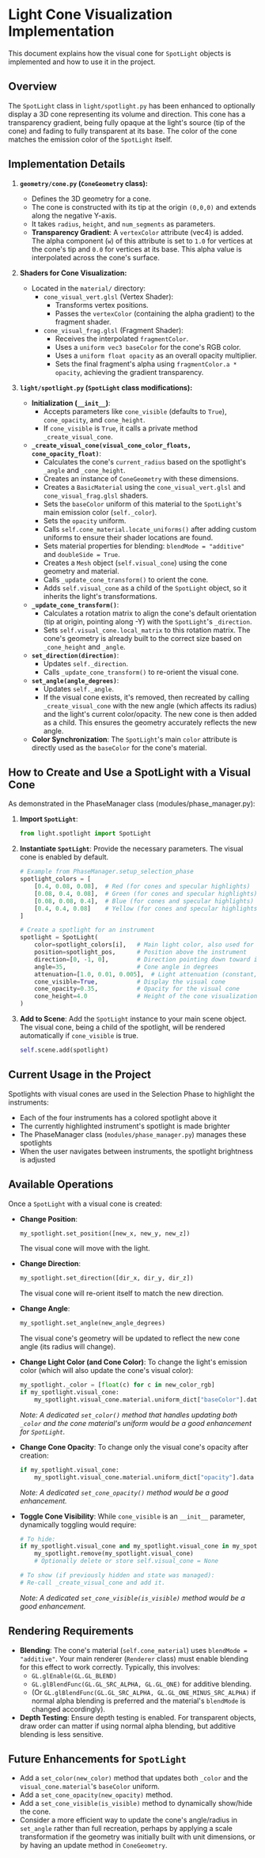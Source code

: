 # Light Cone Visualization Implementation

This document explains how the visual cone for `SpotLight` objects is implemented and how to use it in the project.

## Overview

The `SpotLight` class in `light/spotlight.py` has been enhanced to optionally display a 3D cone representing its volume and direction. This cone has a transparency gradient, being fully opaque at the light's source (tip of the cone) and fading to fully transparent at its base. The color of the cone matches the emission color of the `SpotLight` itself.

## Implementation Details

1.  **`geometry/cone.py` (`ConeGeometry` class):**
    *   Defines the 3D geometry for a cone.
    *   The cone is constructed with its tip at the origin `(0,0,0)` and extends along the negative Y-axis.
    *   It takes `radius`, `height`, and `num_segments` as parameters.
    *   **Transparency Gradient**: A `vertexColor` attribute (vec4) is added. The alpha component (`w`) of this attribute is set to `1.0` for vertices at the cone's tip and `0.0` for vertices at its base. This alpha value is interpolated across the cone's surface.

2.  **Shaders for Cone Visualization:**
    *   Located in the `material/` directory:
        *   `cone_visual_vert.glsl` (Vertex Shader):
            *   Transforms vertex positions.
            *   Passes the `vertexColor` (containing the alpha gradient) to the fragment shader.
        *   `cone_visual_frag.glsl` (Fragment Shader):
            *   Receives the interpolated `fragmentColor`.
            *   Uses a `uniform vec3 baseColor` for the cone's RGB color.
            *   Uses a `uniform float opacity` as an overall opacity multiplier.
            *   Sets the final fragment's alpha using `fragmentColor.a * opacity`, achieving the gradient transparency.

3.  **`light/spotlight.py` (`SpotLight` class modifications):**
    *   **Initialization (`__init__`)**:
        *   Accepts parameters like `cone_visible` (defaults to `True`), `cone_opacity`, and `cone_height`.
        *   If `cone_visible` is `True`, it calls a private method `_create_visual_cone`.
    *   **`_create_visual_cone(visual_cone_color_floats, cone_opacity_float)`**:
        *   Calculates the cone's `current_radius` based on the spotlight's `_angle` and `_cone_height`.
        *   Creates an instance of `ConeGeometry` with these dimensions.
        *   Creates a `BasicMaterial` using the `cone_visual_vert.glsl` and `cone_visual_frag.glsl` shaders.
        *   Sets the `baseColor` uniform of this material to the `SpotLight`'s main emission color (`self._color`).
        *   Sets the `opacity` uniform.
        *   Calls `self.cone_material.locate_uniforms()` after adding custom uniforms to ensure their shader locations are found.
        *   Sets material properties for blending: `blendMode = "additive"` and `doubleSide = True`.
        *   Creates a `Mesh` object (`self.visual_cone`) using the cone geometry and material.
        *   Calls `_update_cone_transform()` to orient the cone.
        *   Adds `self.visual_cone` as a child of the `SpotLight` object, so it inherits the light's transformations.
    *   **`_update_cone_transform()`**:
        *   Calculates a rotation matrix to align the cone's default orientation (tip at origin, pointing along -Y) with the `SpotLight`'s `_direction`.
        *   Sets `self.visual_cone.local_matrix` to this rotation matrix. The cone's geometry is already built to the correct size based on `_cone_height` and `_angle`.
    *   **`set_direction(direction)`**:
        *   Updates `self._direction`.
        *   Calls `_update_cone_transform()` to re-orient the visual cone.
    *   **`set_angle(angle_degrees)`**:
        *   Updates `self._angle`.
        *   If the visual cone exists, it's removed, then recreated by calling `_create_visual_cone` with the new angle (which affects its radius) and the light's current color/opacity. The new cone is then added as a child. This ensures the geometry accurately reflects the new angle.
    *   **Color Synchronization**: The `SpotLight`'s main `color` attribute is directly used as the `baseColor` for the cone's material.

## How to Create and Use a SpotLight with a Visual Cone

As demonstrated in the PhaseManager class (modules/phase_manager.py):

1.  **Import `SpotLight`**:
    ```python
    from light.spotlight import SpotLight
    ```

2.  **Instantiate `SpotLight`**:
    Provide the necessary parameters. The visual cone is enabled by default.
    ```python
    # Example from PhaseManager.setup_selection_phase
    spotlight_colors = [
        [0.4, 0.08, 0.08],  # Red (for cones and specular highlights)
        [0.08, 0.4, 0.08],  # Green (for cones and specular highlights)
        [0.08, 0.08, 0.4],  # Blue (for cones and specular highlights)
        [0.4, 0.4, 0.08]    # Yellow (for cones and specular highlights)
    ]
    
    # Create a spotlight for an instrument
    spotlight = SpotLight(
        color=spotlight_colors[i],   # Main light color, also used for cone
        position=spotlight_pos,      # Position above the instrument
        direction=[0, -1, 0],        # Direction pointing down toward instrument
        angle=35,                    # Cone angle in degrees
        attenuation=[1.0, 0.01, 0.005],  # Light attenuation (constant, linear, quadratic)
        cone_visible=True,           # Display the visual cone
        cone_opacity=0.35,           # Opacity for the visual cone
        cone_height=4.0              # Height of the cone visualization
    )
    ```

3.  **Add to Scene**:
    Add the `SpotLight` instance to your main scene object. The visual cone, being a child of the spotlight, will be rendered automatically if `cone_visible` is true.
    ```python
    self.scene.add(spotlight)
    ```

## Current Usage in the Project

Spotlights with visual cones are used in the Selection Phase to highlight the instruments:

- Each of the four instruments has a colored spotlight above it
- The currently highlighted instrument's spotlight is made brighter
- The PhaseManager class (`modules/phase_manager.py`) manages these spotlights
- When the user navigates between instruments, the spotlight brightness is adjusted

## Available Operations

Once a `SpotLight` with a visual cone is created:

*   **Change Position**:
    ```python
    my_spotlight.set_position([new_x, new_y, new_z])
    ```
    The visual cone will move with the light.

*   **Change Direction**:
    ```python
    my_spotlight.set_direction([dir_x, dir_y, dir_z])
    ```
    The visual cone will re-orient itself to match the new direction.

*   **Change Angle**:
    ```python
    my_spotlight.set_angle(new_angle_degrees)
    ```
    The visual cone's geometry will be updated to reflect the new cone angle (its radius will change).

*   **Change Light Color (and Cone Color)**:
    To change the light's emission color (which will also update the cone's visual color):
    ```python
    my_spotlight._color = [float(c) for c in new_color_rgb]
    if my_spotlight.visual_cone:
        my_spotlight.visual_cone.material.uniform_dict["baseColor"].data = my_spotlight._color
    ```
    *Note: A dedicated `set_color()` method that handles updating both `_color` and the cone material's uniform would be a good enhancement for `SpotLight`.*

*   **Change Cone Opacity**:
    To change only the visual cone's opacity after creation:
    ```python
    if my_spotlight.visual_cone:
        my_spotlight.visual_cone.material.uniform_dict["opacity"].data = new_opacity_value
    ```
    *Note: A dedicated `set_cone_opacity()` method would be a good enhancement.*

*   **Toggle Cone Visibility**:
    While `cone_visible` is an `__init__` parameter, dynamically toggling would require:
    ```python
    # To hide:
    if my_spotlight.visual_cone and my_spotlight.visual_cone in my_spotlight.children_list:
        my_spotlight.remove(my_spotlight.visual_cone)
        # Optionally delete or store self.visual_cone = None
    
    # To show (if previously hidden and state was managed):
    # Re-call _create_visual_cone and add it.
    ```
    *Note: A dedicated `set_cone_visible(is_visible)` method would be a good enhancement.*

## Rendering Requirements

*   **Blending**: The cone's material (`self.cone_material`) uses `blendMode = "additive"`. Your main renderer (`Renderer` class) must enable blending for this effect to work correctly. Typically, this involves:
    *   `GL.glEnable(GL.GL_BLEND)`
    *   `GL.glBlendFunc(GL.GL_SRC_ALPHA, GL.GL_ONE)` for additive blending.
    *   (Or `GL.glBlendFunc(GL.GL_SRC_ALPHA, GL.GL_ONE_MINUS_SRC_ALPHA)` if normal alpha blending is preferred and the material's `blendMode` is changed accordingly).
*   **Depth Testing**: Ensure depth testing is enabled. For transparent objects, draw order can matter if using normal alpha blending, but additive blending is less sensitive.

## Future Enhancements for `SpotLight`

*   Add a `set_color(new_color)` method that updates both `_color` and the `visual_cone.material`'s `baseColor` uniform.
*   Add a `set_cone_opacity(new_opacity)` method.
*   Add a `set_cone_visible(is_visible)` method to dynamically show/hide the cone.
*   Consider a more efficient way to update the cone's angle/radius in `set_angle` rather than full recreation, perhaps by applying a scale transformation if the geometry was initially built with unit dimensions, or by having an update method in `ConeGeometry`.


